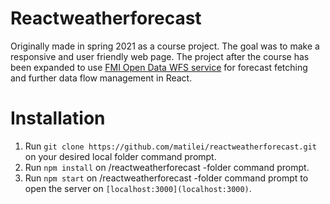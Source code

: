 # Reactweatherforecast

Originally made in spring 2021 as a course project. The goal was to make a responsive and user friendly web page. The project after the course has been expanded to use [FMI Open Data WFS service](https://en.ilmatieteenlaitos.fi/open-data-manual-fmi-wfs-services) for forecast fetching and further data flow management in React.

# Installation

1. Run `git clone https://github.com/matilei/reactweatherforecast.git` on your desired local folder command prompt.
2. Run `npm install` on /reactweatherforecast -folder command prompt.
3. Run `npm start` on /reactweatherforecast -folder command prompt to open the server on `[localhost:3000](localhost:3000)`.
